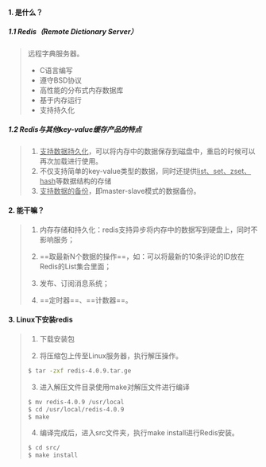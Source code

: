 #### 1. 是什么？

##### 1.1 Redis（Remote Dictionary Server）

>远程字典服务器。
>
>- C语言编写
>- 遵守BSD协议
>- 高性能的分布式内存数据库
>- 基于内存运行
>- 支持持久化

##### 1.2 Redis与其他key-value缓存产品的特点

>1. <u>支持数据持久化</u>，可以将内存中的数据保存到磁盘中，重启的时候可以再次加载进行使用。
>2. 不仅支持简单的key-value类型的数据，同时还提供<u>list、set、zset、hash</u>等数据结构的存储
>3. <u>支持数据的备份</u>，即master-slave模式的数据备份。

#### 2. 能干嘛？

>1. 内存存储和持久化：redis支持异步将内存中的数据写到硬盘上，同时不影响服务；
>
>2. ==取最新N个数据的操作==，如：可以将最新的10条评论的ID放在Redis的List集合里面；
>
>3. 发布、订阅消息系统；
>
>4. ==定时器==、==计数器==。

#### 3. Linux下安装redis

>1. 下载安装包
>
>2. 将压缩包上传至Linux服务器，执行解压操作。
>
>   ```bash
>   $ tar -zxf redis-4.0.9.tar.ge
>   ```
>
>3. 进入解压文件目录使用make对解压文件进行编译
>
>   ```bash
>   $ mv redis-4.0.9 /usr/local
>   $ cd /usr/local/redis-4.0.9
>   $ make
>   ```
>
>4. 编译完成后，进入src文件夹，执行make install进行Redis安装。
>
>   ```bash
>   $ cd src/
>   $ make install
>   ```

